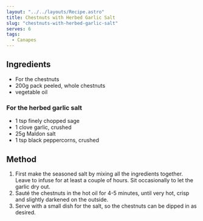 ```yaml
---
layout: "../../layouts/Recipe.astro"
title: Chestnuts with Herbed Garlic Salt
slug: "chestnuts-with-herbed-garlic-salt"
serves: 6
tags:
  - Canapes
---
```


## Ingredients

- For the chestnuts
- 200g pack peeled, whole chestnuts
- vegetable oil

### For the herbed garlic salt

- 1 tsp finely chopped sage
- 1 clove garlic, crushed
- 25g Maldon salt
- 1 tsp black peppercorns, crushed

## Method

1. First make the seasoned salt by mixing all the ingredients together. Leave to infuse for at least a couple of hours. Sit occasionally to let the garlic dry out.
1. Sauté the chestnuts in the hot oil for 4-5 minutes, until very hot, crisp and slightly darkened on the outside.
1. Serve with a small dish for the salt, so the chestnuts can be dipped in as desired.
